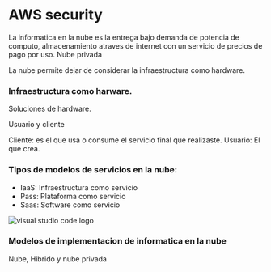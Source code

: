 # AWS security 
La informatica en la nube es la entrega bajo demanda de potencia de computo, almacenamiento atraves de internet con un servicio de precios de pago por uso.
Nube privada

La nube permite dejar de considerar la infraestructura como hardware. 

### Infraestructura como harware. 
Soluciones de hardware.

Usuario y cliente

Cliente: es el que usa o consume el servicio final que realizaste. 
Usuario: El que crea.

### Tipos de modelos de servicios en la nube:
- IaaS: Infraestructura como servicio
- Pass: Plataforma como servicio 
- Saas: Software como servicio

![visual studio code logo](https://miro.medium.com/v2/resize:fit:1200/1*WIxe9rvePZWX-VQgZDgMpQ.jpeg)

### Modelos de implementacion de informatica en la nube 
Nube, Hibrido y nube privada
